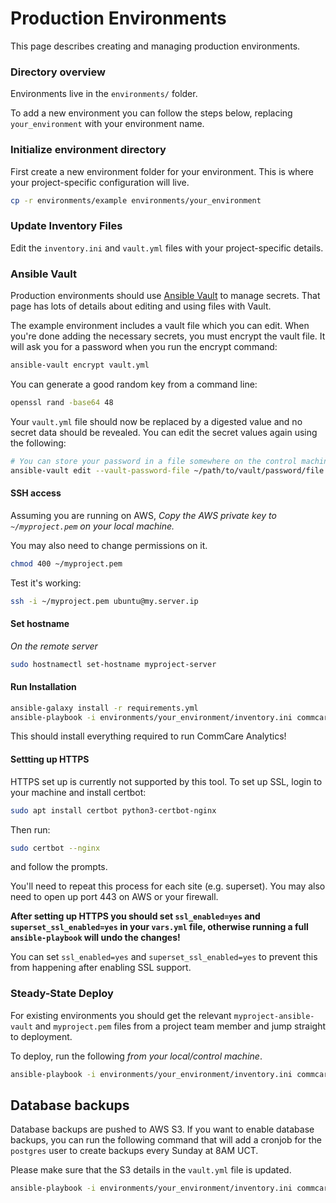 Production Environments
=======================

This page describes creating and managing production environments.

### Directory overview

Environments live in the `environments/` folder.

To add a new environment you can follow the steps below, replacing `your_environment` with your environment name.


### Initialize environment directory

First create a new environment folder for your environment.
This is where your project-specific configuration will live. 

```bash
cp -r environments/example environments/your_environment
```
### Update Inventory Files

Edit the `inventory.ini` and `vault.yml` files with your project-specific details.


### Ansible Vault

Production environments should use [Ansible Vault](https://docs.ansible.com/ansible/latest/user_guide/vault.html) to manage secrets.
That page has lots of details about editing and using files with Vault.

The example environment includes a vault file which you can edit. When you're done adding the necessary secrets, you must encrypt the vault file. It will ask you for a password when you run the encrypt command:

```bash
ansible-vault encrypt vault.yml
```

You can generate a good random key from a command line:

```bash
openssl rand -base64 48
```

Your `vault.yml` file should now be replaced by a digested value and no secret data should be revealed. You can edit the secret values again using the following:

```bash
# You can store your password in a file somewhere on the control machine
ansible-vault edit --vault-password-file ~/path/to/vault/password/file ./environments/your_environment/vault.yml
```

#### SSH access

Assuming you are running on AWS, *Copy the AWS private key to `~/myproject.pem` on your local machine.*

You may also need to change permissions on it.

```bash
chmod 400 ~/myproject.pem
```

Test it's working:

```bash
ssh -i ~/myproject.pem ubuntu@my.server.ip
```

#### Set hostname

*On the remote server*

```bash
sudo hostnamectl set-hostname myproject-server
```

#### Run Installation

```bash
ansible-galaxy install -r requirements.yml
ansible-playbook -i environments/your_environment/inventory.ini commcare_analytics.yml -e @./environments/your_environment/vault.yml -e @./environments/your_environment/vars.yml --ask-vault-password -u ubuntu --tags=mynew
```

This should install everything required to run CommCare Analytics!

#### Settting up HTTPS

HTTPS set up is currently not supported by this tool. To set up SSL, login to your machine and install certbot:

```bash
sudo apt install certbot python3-certbot-nginx
```

Then run:

```bash
sudo certbot --nginx
```

and follow the prompts.

You'll need to repeat this process for each site (e.g. superset).
You may also need to open up port 443 on AWS or your firewall.

**After setting up HTTPS you should set `ssl_enabled=yes` and `superset_ssl_enabled=yes` in your `vars.yml` file,
otherwise running a full `ansible-playbook` will undo the changes!**

You can set `ssl_enabled=yes` and `superset_ssl_enabled=yes` to prevent this from happening
after enabling SSL support.

### Steady-State Deploy

For existing environments you should get the relevant `myproject-ansible-vault` and `myproject.pem`
files from a project team member and jump straight to deployment.

To deploy, run the following *from your local/control machine*.

```bash
ansible-playbook -i environments/your_environment/inventory.ini commcare_analytics.yml --limit myserver --vault-password-file ~/path/to/vault/password/file -vv --tags="deploy" -e @./environments/your_environment/vault.yml
```

## Database backups
Database backups are pushed to AWS S3. If you want to enable database backups, you can run the following command that will add a cronjob for the `postgres` user to create backups every Sunday at 8AM UCT.

Please make sure that the S3 details in the `vault.yml` file is updated.

```bash
ansible-playbook -i environments/your_environment/inventory.ini commcare_analytics.yml --vault-password-file ~/path/to/vault/password/file --tags="postgres_backup,aws_setup" -e @./environments/your_environment/vault.yml
```